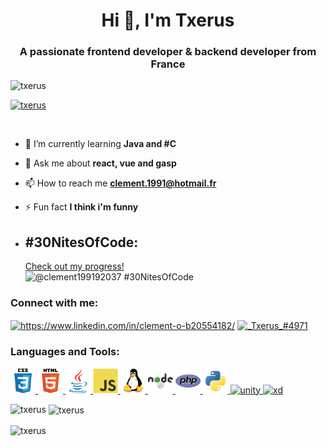 <h1 align="center">Hi 👋, I'm Txerus</h1>
<h3 align="center">A passionate frontend developer & backend developer from France</h3>

<p align="left"> <img src="https://komarev.com/ghpvc/?username=txerus&label=Profile%20views&color=0e75b6&style=flat" alt="txerus" /> </p>

<p align="left"> <a href="https://github.com/ryo-ma/github-profile-trophy"><img src="https://github-profile-trophy.vercel.app/?username=txerus" alt="txerus" /></a> </p>

<p align="left"> <a href="https://twitter.com/" target="blank"><img src="https://img.shields.io/twitter/follow/?logo=twitter&style=for-the-badge" alt="" /></a> </p>

- 🌱 I’m currently learning **Java and #C**

- 💬 Ask me about **react, vue and gasp**

- 📫 How to reach me **clement.1991@hotmail.fr**

- ⚡ Fun fact **I think i'm funny**
- ## #30NitesOfCode:
  [Check out my progress!](https://www.codedex.io/@clement199192037/30-nites-of-code)  
  ![@clement199192037 #30NitesOfCode](https://www.codedex.io/api/petStatus?user=clement199192037)

<h3 align="left">Connect with me:</h3>
<p align="left">
<a href="https://linkedin.com/in/https://www.linkedin.com/in/clement-o-b20554182/" target="blank"><img align="center" src="https://raw.githubusercontent.com/rahuldkjain/github-profile-readme-generator/master/src/images/icons/Social/linked-in-alt.svg" alt="https://www.linkedin.com/in/clement-o-b20554182/" height="30" width="40" /></a>
<a href="https://discord.gg/_Txerus_#4971" target="blank"><img align="center" src="https://raw.githubusercontent.com/rahuldkjain/github-profile-readme-generator/master/src/images/icons/Social/discord.svg" alt="_Txerus_#4971" height="30" width="40" /></a>
</p>

<h3 align="left">Languages and Tools:</h3>
<p align="left"> <a href="https://www.w3schools.com/css/" target="_blank" rel="noreferrer"> <img src="https://raw.githubusercontent.com/devicons/devicon/master/icons/css3/css3-original-wordmark.svg" alt="css3" width="40" height="40"/> </a> <a href="https://www.w3.org/html/" target="_blank" rel="noreferrer"> <img src="https://raw.githubusercontent.com/devicons/devicon/master/icons/html5/html5-original-wordmark.svg" alt="html5" width="40" height="40"/> </a> <a href="https://www.java.com" target="_blank" rel="noreferrer"> <img src="https://raw.githubusercontent.com/devicons/devicon/master/icons/java/java-original.svg" alt="java" width="40" height="40"/> </a> <a href="https://developer.mozilla.org/en-US/docs/Web/JavaScript" target="_blank" rel="noreferrer"> <img src="https://raw.githubusercontent.com/devicons/devicon/master/icons/javascript/javascript-original.svg" alt="javascript" width="40" height="40"/> </a> <a href="https://www.linux.org/" target="_blank" rel="noreferrer"> <img src="https://raw.githubusercontent.com/devicons/devicon/master/icons/linux/linux-original.svg" alt="linux" width="40" height="40"/> </a> <a href="https://nodejs.org" target="_blank" rel="noreferrer"> <img src="https://raw.githubusercontent.com/devicons/devicon/master/icons/nodejs/nodejs-original-wordmark.svg" alt="nodejs" width="40" height="40"/> </a> <a href="https://www.php.net" target="_blank" rel="noreferrer"> <img src="https://raw.githubusercontent.com/devicons/devicon/master/icons/php/php-original.svg" alt="php" width="40" height="40"/> </a> <a href="https://www.python.org" target="_blank" rel="noreferrer"> <img src="https://raw.githubusercontent.com/devicons/devicon/master/icons/python/python-original.svg" alt="python" width="40" height="40"/> </a> <a href="https://unity.com/" target="_blank" rel="noreferrer"> <img src="https://www.vectorlogo.zone/logos/unity3d/unity3d-icon.svg" alt="unity" width="40" height="40"/> </a> <a href="https://www.adobe.com/products/xd.html" target="_blank" rel="noreferrer"> <img src="https://cdn.worldvectorlogo.com/logos/adobe-xd.svg" alt="xd" width="40" height="40"/> </a> </p>

<p><img align="left" src="https://github-readme-stats.vercel.app/api/top-langs?username=txerus&show_icons=true&locale=en&layout=compact" alt="txerus" /></p>

<p>&nbsp;<img align="center" src="https://github-readme-stats.vercel.app/api?username=txerus&show_icons=true&locale=en" alt="txerus" /></p>

<p><img align="center" src="https://github-readme-streak-stats.herokuapp.com/?user=txerus&" alt="txerus" /></p>
